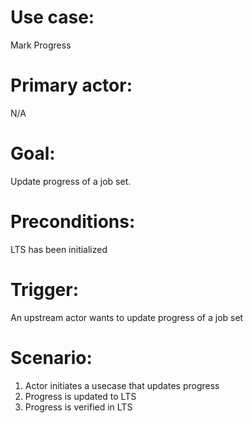 # Use case:

Mark Progress

# Primary actor:

N/A

# Goal:

Update progress of a job set.

# Preconditions:

LTS has been initialized

# Trigger:

An upstream actor wants to update progress of a job set

# Scenario:

1. Actor initiates a usecase that updates progress
2. Progress is updated to LTS
3. Progress is verified in LTS